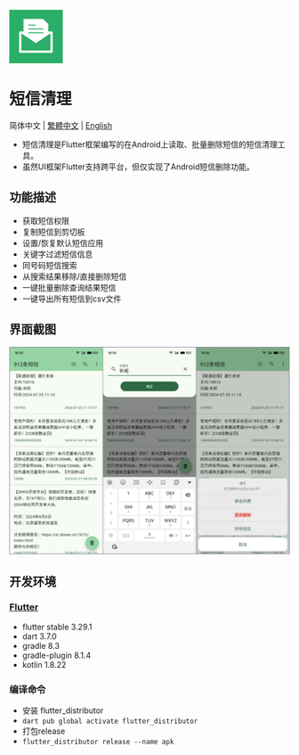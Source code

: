 ![LOGO](android/app/src/main/res/mipmap-xhdpi/ic_launcher.png)

# 短信清理

简体中文 | [繁體中文](README_zh_TW.md) | [English](README.md)

- 短信清理是Flutter框架编写的在Android上读取、批量删除短信的短信清理工具。
- 虽然UI框架Flutter支持跨平台，但仅实现了Android短信删除功能。

## 功能描述

- 获取短信权限
- 复制短信到剪切板
- 设置/恢复默认短信应用
- 关键字过滤短信信息
- 同号码短信搜索
- 从搜索结果移除/直接删除短信
- 一键批量删除查询结果短信
- 一键导出所有短信到csv文件

## 界面截图
![UI](assets/screenshot/ui.jpg)


## 开发环境
### [Flutter](https://docs.flutter.cn/get-started/install)
- flutter stable 3.29.1
- dart 3.7.0
- gradle 8.3
- gradle-plugin 8.1.4
- kotlin 1.8.22

### 编译命令
- 安装 flutter_distributor
- `dart pub global activate flutter_distributor`
- 打包release
- `flutter_distributor release --name apk`
